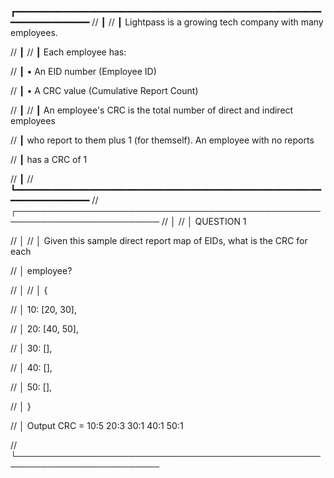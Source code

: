 ┏━━━━━━━━━━━━━━━━━━━━━━━━━━━━━━━━━━━━━━━━━━━━━━━━━━━━━━━━━━━━━━━━━━━━━━━━━
// ┃
// ┃  Lightpass is a growing tech company with many employees.

// ┃
// ┃  Each employee has:

// ┃    • An EID number (Employee ID)

// ┃    • A CRC value (Cumulative Report Count)

// ┃
// ┃  An employee's CRC is the total number of direct and indirect employees

// ┃  who report to them plus 1 (for themself). An employee with no reports

// ┃  has a CRC of 1

// ┃
// ┗━━━━━━━━━━━━━━━━━━━━━━━━━━━━━━━━━━━━━━━━━━━━━━━━━━━━━━━━━━━━━━━━━━━━━━━━━
// ┌─────────────────────────────────────────────────────────────────────────
// │
// │  QUESTION 1

// │
// │  Given this sample direct report map of EIDs, what is the CRC for each

// │  employee?

// │
// │  {

// │    10: [20, 30],

// │    20: [40, 50],

// │    30: [],

// │    40: [],

// │    50: [],

// │  }

// │	Output CRC = 10:5 20:3 30:1 40:1 50:1

// └─────────────────────────────────────────────────────────────────────────
